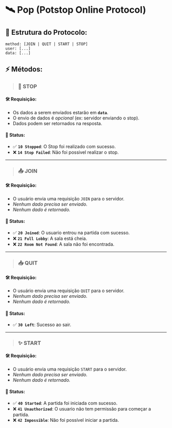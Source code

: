 # 🛰️ Pop (Potstop Online Protocol)

## 📌 Estrutura do Protocolo:
```
method: [JOIN | QUIT | START | STOP]
user: [...]
data: [...]
```

## ⚡ Métodos:

> ### 🛑 STOP
#### 🛠️ Requisição:
- Os dados a serem enviados estarão em **`data`**.
- O envio de dados é *opcional* (ex: servidor enviando o stop).
- Dados podem ser retornados na resposta.
#### 📩 Status:
- ✅ **`10 Stopped`**: O Stop foi realizado com sucesso.
- ❌ **`14 Stop Failed`**: Não foi possivel realizar o stop.

---

> ### 📤 JOIN
#### 🛠️ Requisição:
- O usuário envia uma requisição `JOIN` para o servidor.
- *Nenhum dado precisa ser enviado.*
- *Nenhum dado é retornado.*
#### 📩 Status:
- ✅ **`20 Joined`**: O usuario entrou na partida com sucesso.
- ❌ **`21 Full Lobby`**: A sala está cheia.
- ❌ **`22 Room Not Found`**: A sala não foi encontrada.

---

> ### 📥 QUIT
#### 🛠️ Requisição:
- O usuário envia uma requisição `QUIT` para o servidor.
- *Nenhum dado precisa ser enviado.*
- *Nenhum dado é retornado.*
#### 📩 Status:
- ✅ **`30 Left`**: Sucesso ao sair.

---

> ### ✨ START
#### 🛠️ Requisição:
- O usuário envia uma requisição `START` para o servidor.
- *Nenhum dado precisa ser enviado.*
- *Nenhum dado é retornado.*

#### 📩 Status:
- ✅ **`40 Started`**: A partida foi iniciada com sucesso.
- ❌ **`41 Unauthorized`**: O usuario não tem permissão para começar a partida.
- ❌ **`42 Impossible`**: Não foi possível iniciar a partida.

<!-- ---

> ### 🪦 END
#### 🛠️ Requisição:
- O usuário envia uma requisição `END` para o servidor.
- Os dados a serem enviados ao servidor estarão em **`data`**.

#### 📩 Resposta:
- ✅ **`50 End`**: Partida encerrada com sucesso.
- ❌ **`54 End Failed`**: Não foi possivel encerrar a partida. -->